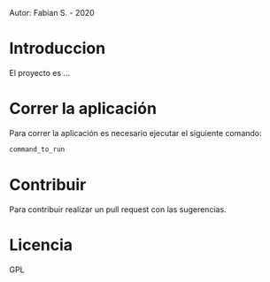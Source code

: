 Autor: Fabian S. - 2020
# Introduccion
El proyecto es ...
# Correr la aplicación
Para correr la aplicación es necesario ejecutar el siguiente comando:
```sh
command_to_run
```
# Contribuir
Para contribuir realizar un pull request con las sugerencias.
# Licencia
GPL